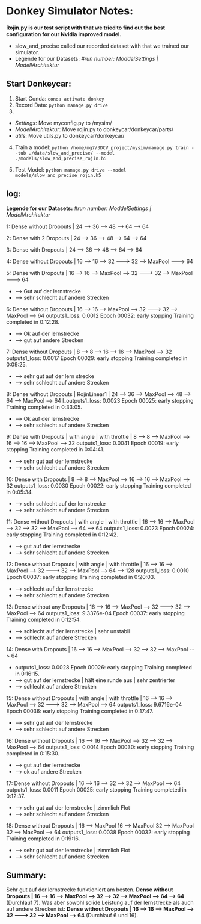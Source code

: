 # Donkey Simulator Notes:

**Rojin.py is our test script with that we tried to find out the best configuration for our Nvidia improved model.**

- slow_and_precise called our recorded dataset with that we trained our simulator.
- Legende for our Datasets: *#run number: ModdelSettings | ModellArchitektur*


## Start Donkeycar:
1. Start Conda: ```conda activate donkey```
2. Record Data: ```python manage.py drive```
3.
  - *Settings*:           Move myconfig.py to /mysim/
  - *ModellArchitektur*:  Move rojin.py to donkeycar/donkeycar/parts/
  - *utils*:              Move utils.py to donkeycar/donkeycar/

4. Train a model: ```python /home/mg7/3DCV_project/mysim/manage.py train --tub ./data/slow_and_precise/ --model ./models/slow_and_precise_rojin.h5```

5. Test Model: ```python manage.py drive --model models/slow_and_precise_rojin.h5```



## log:
**Legende for our Datasets:** *#run number: ModdelSettings | ModellArchitektur*

1: Dense without Dropouts | 24 --> 36 --> 48 --> 64 --> 64

2: Dense with 2 Dropouts | 24 --> 36 --> 48 --> 64 --> 64

3: Dense with Dropouts | 24 --> 36 --> 48 --> 64 --> 64

4: Dense without Dropouts | 16 --> 16 --> 32 ---> 32 --> MaxPool ---> 64

5: Dense with Dropouts | 16 --> 16 --> MaxPool --> 32 ---> 32 --> MaxPool ---> 64
- --> Gut auf der lernstrecke
- --> sehr schlecht auf andere Strecken

6: Dense without Dropouts | 16 --> 16 --> MaxPool --> 32 ---> 32 --> MaxPool --> 64
outputs1_loss: 0.0012
Epoch 00032: early stopping
Training completed in 0:12:28.
- --> Ok auf der lernstrecke
- --> gut auf andere Strecken

7: Dense without Dropouts | 8 --> 8 --> 16 --> 16 --> MaxPool --> 32
outputs1_loss: 0.0017
Epoch 00029: early stopping
Training completed in 0:09:25.
- --> sehr gut auf der lern strecke
- --> sehr schlecht auf andere Strecken


8: Dense without Dropouts | RojinLinear1 | 24 --> 36 --> MaxPool --> 48 --> 64 --> MaxPool --> 64
l_outputs1_loss: 0.0023
Epoch 00025: early stopping
Training completed in 0:33:05.
- --> Ok auf der lernstrecke
- --> sehr schlecht auf andere Strecken

9: Dense with Dropouts | with angle | with throttle | 8 --> 8 --> MaxPool --> 16 --> 16 --> MaxPool --> 32
outputs1_loss: 0.0041
Epoch 00019: early stopping
Training completed in 0:04:41.
- --> sehr gut auf der lernstrecke
- --> sehr schlecht auf andere Strecken


10: Dense with Dropouts | 8 --> 8 --> MaxPool --> 16 --> 16 --> MaxPool --> 32
outputs1_loss: 0.0030
Epoch 00022: early stopping
Training completed in 0:05:34.
- --> sehr schlecht auf der lernstrecke
- --> sehr schlecht auf andere Strecken

11: Dense without Dropouts | with angle | with throttle | 16 --> 16 --> MaxPool --> 32 --> 32 --> MaxPool --> 64 --> 64
outputs1_loss: 0.0023
Epoch 00024: early stopping
Training completed in 0:12:42.
- --> gut auf der lernstrecke
- --> sehr schlecht auf andere Strecken


12: Dense without Dropouts | with angle | with throttle | 16 --> 16 --> MaxPool --> 32 ---> 32 --> MaxPool --> 64 --> 128
outputs1_loss: 0.0010
Epoch 00037: early stopping
Training completed in 0:20:03.
- --> schlecht auf der lernstrecke
- --> sehr schlecht auf andere Strecken


13: Dense without any Dropouts | 16 --> 16 --> MaxPool --> 32 ---> 32 --> MaxPool --> 64
outputs1_loss: 9.3376e-04
Epoch 00037: early stopping
Training completed in 0:12:54.
- --> schlecht auf der lernstrecke | sehr unstabil
- --> schlecht auf andere Strecken

14: Dense with Dropouts | 16 --> 16 --> MaxPool --> 32 --> 32 --> MaxPool --> 64
- outputs1_loss: 0.0028
Epoch 00026: early stopping
Training completed in 0:16:15.
- --> gut auf der lernstrecke | hält eine runde aus | sehr zentrierter
- --> schlecht auf andere Strecken

15: Dense without Dropouts | with angle | with throttle | 16 --> 16 --> MaxPool --> 32 ---> 32 --> MaxPool --> 64
outputs1_loss: 9.6716e-04
Epoch 00036: early stopping
Training completed in 0:17:47.
- --> sehr gut auf der lernstrecke
- --> sehr schlecht auf andere Strecken

16: Dense without Dropouts | 16 --> 16 --> MaxPool --> 32 --> 32 --> MaxPool --> 64
outputs1_loss: 0.0014
Epoch 00030: early stopping
Training completed in 0:15:30.
- --> gut auf der lernstrecke
- --> ok auf andere Strecken

17: Dense without Dropouts | 16 --> 16 --> 32 --> 32 --> MaxPool --> 64
outputs1_loss: 0.0011
Epoch 00025: early stopping
Training completed in 0:12:37.
- --> sehr gut auf der lernstrecke | zimmlich Flot
- --> sehr schlecht auf andere Strecken

18: Dense without Dropouts | 16 --> MaxPool 16 --> MaxPool 32 --> MaxPool 32 --> MaxPool --> 64
outputs1_loss: 0.0038
Epoch 00032: early stopping
Training completed in 0:19:16.
- --> sehr gut auf der lernstrecke | zimmlich Flot
- --> sehr schlecht auf andere Strecken

## Summary:
Sehr gut auf der lernstrecke funktioniert am besten. **Dense without Dropouts | 16 --> 16 --> MaxPool --> 32 --> 32 --> MaxPool --> 64 --> 64** (Durchlauf 7).
Was aber sowohl solide Leistung auf der lernstrecke als auch auf andere Strecken ist: **Dense without Dropouts | 16 --> 16 --> MaxPool --> 32 ---> 32 --> MaxPool --> 64** (Durchlauf 6 und 16).
